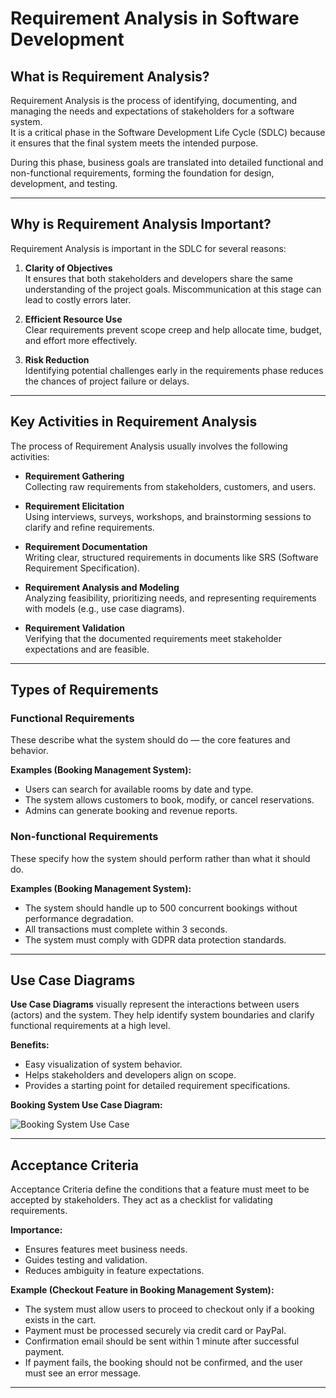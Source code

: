 # Requirement Analysis in Software Development


## What is Requirement Analysis?
Requirement Analysis is the process of identifying, documenting, and managing the needs and expectations of stakeholders for a software system.  
It is a critical phase in the Software Development Life Cycle (SDLC) because it ensures that the final system meets the intended purpose.  

During this phase, business goals are translated into detailed functional and non-functional requirements, forming the foundation for design, development, and testing.  

---

## Why is Requirement Analysis Important?
Requirement Analysis is important in the SDLC for several reasons:

1. **Clarity of Objectives**  
   It ensures that both stakeholders and developers share the same understanding of the project goals. Miscommunication at this stage can lead to costly errors later.

2. **Efficient Resource Use**  
   Clear requirements prevent scope creep and help allocate time, budget, and effort more effectively.

3. **Risk Reduction**  
   Identifying potential challenges early in the requirements phase reduces the chances of project failure or delays.

---

## Key Activities in Requirement Analysis
The process of Requirement Analysis usually involves the following activities:

- **Requirement Gathering**  
  Collecting raw requirements from stakeholders, customers, and users.

- **Requirement Elicitation**  
  Using interviews, surveys, workshops, and brainstorming sessions to clarify and refine requirements.

- **Requirement Documentation**  
  Writing clear, structured requirements in documents like SRS (Software Requirement Specification).

- **Requirement Analysis and Modeling**  
  Analyzing feasibility, prioritizing needs, and representing requirements with models (e.g., use case diagrams).

- **Requirement Validation**  
  Verifying that the documented requirements meet stakeholder expectations and are feasible.

---

## Types of Requirements

### Functional Requirements
These describe what the system should do — the core features and behavior.  

**Examples (Booking Management System):**  
- Users can search for available rooms by date and type.  
- The system allows customers to book, modify, or cancel reservations.  
- Admins can generate booking and revenue reports.  

### Non-functional Requirements
These specify how the system should perform rather than what it should do.  

**Examples (Booking Management System):**  
- The system should handle up to 500 concurrent bookings without performance degradation.  
- All transactions must complete within 3 seconds.  
- The system must comply with GDPR data protection standards.  

---

## Use Case Diagrams
**Use Case Diagrams** visually represent the interactions between users (actors) and the system. They help identify system boundaries and clarify functional requirements at a high level.  

**Benefits:**  
- Easy visualization of system behavior.  
- Helps stakeholders and developers align on scope.  
- Provides a starting point for detailed requirement specifications.  

**Booking System Use Case Diagram:**  

![Booking System Use Case](./alx-booking-uc.png)

---

## Acceptance Criteria
Acceptance Criteria define the conditions that a feature must meet to be accepted by stakeholders. They act as a checklist for validating requirements.  

**Importance:**  
- Ensures features meet business needs.  
- Guides testing and validation.  
- Reduces ambiguity in feature expectations.  

**Example (Checkout Feature in Booking Management System):**  
- The system must allow users to proceed to checkout only if a booking exists in the cart.  
- Payment must be processed securely via credit card or PayPal.  
- Confirmation email should be sent within 1 minute after successful payment.  
- If payment fails, the booking should not be confirmed, and the user must see an error message.  

---

